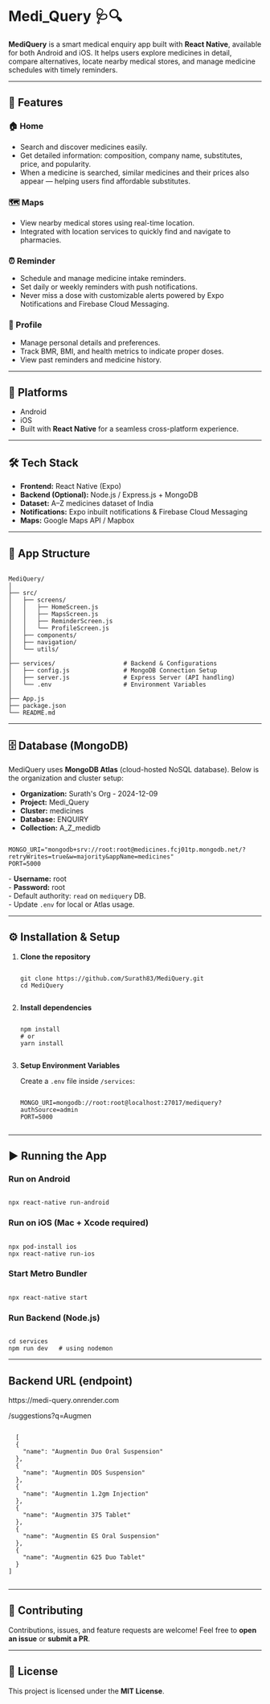 <!DOCTYPE html>
<html lang="en">
<head>
  <meta charset="UTF-8">
  <meta name="viewport" content="width=device-width, initial-scale=1.0">
</head>
<body>

<h1>Medi_Query 🩺🔍</h1>
<p>
  <strong>MediQuery</strong> is a smart medical enquiry app built with <strong>React Native</strong>, available for both Android and iOS.
  It helps users explore medicines in detail, compare alternatives, locate nearby medical stores, and manage medicine schedules with timely reminders.
</p>

<hr>

<h2>🚀 Features</h2>

<h3>🏠 Home</h3>
<ul>
  <li>Search and discover medicines easily.</li>
  <li>Get detailed information: composition, company name, substitutes, price, and popularity.</li>
  <li>When a medicine is searched, similar medicines and their prices also appear — helping users find affordable substitutes.</li>
</ul>

<h3>🗺️ Maps</h3>
<ul>
  <li>View nearby medical stores using real-time location.</li>
  <li>Integrated with location services to quickly find and navigate to pharmacies.</li>
</ul>

<h3>⏰ Reminder</h3>
<ul>
  <li>Schedule and manage medicine intake reminders.</li>
  <li>Set daily or weekly reminders with push notifications.</li>
  <li>Never miss a dose with customizable alerts powered by Expo Notifications and Firebase Cloud Messaging.</li>
</ul>

<h3>👤 Profile</h3>
<ul>
  <li>Manage personal details and preferences.</li>
  <li>Track BMR, BMI, and health metrics to indicate proper doses.</li>
  <li>View past reminders and medicine history.</li>
</ul>

<hr>

<h2>📱 Platforms</h2>
<ul>
  <li>Android</li>
  <li>iOS</li>
  <li>Built with <strong>React Native</strong> for a seamless cross-platform experience.</li>
</ul>

<hr>

<h2>🛠️ Tech Stack</h2>
<ul>
  <li><strong>Frontend:</strong> React Native (Expo)</li>
  <li><strong>Backend (Optional):</strong> Node.js / Express.js + MongoDB</li>
  <li><strong>Dataset:</strong> A–Z medicines dataset of India</li>
  <li><strong>Notifications:</strong> Expo inbuilt notifications & Firebase Cloud Messaging</li>
  <li><strong>Maps:</strong> Google Maps API / Mapbox</li>
</ul>

<hr>

<h2>📸 App Structure</h2>
<pre><code>
MediQuery/
│
├── src/
│   ├── screens/
│   │   ├── HomeScreen.js
│   │   ├── MapsScreen.js
│   │   ├── ReminderScreen.js
│   │   └── ProfileScreen.js
│   ├── components/
│   ├── navigation/
│   └── utils/
│
├── services/                   # Backend & Configurations
│   ├── config.js               # MongoDB Connection Setup
│   ├── server.js               # Express Server (API handling)
│   └── .env                    # Environment Variables
│
├── App.js
├── package.json
└── README.md
</code></pre>

<hr>

<h2>🗄️ Database (MongoDB)</h2>
<p>
  MediQuery uses <strong>MongoDB Atlas</strong> (cloud-hosted NoSQL database).  
  Below is the organization and cluster setup:
</p>

<ul>
  <li><strong>Organization:</strong> Surath's Org - 2024-12-09</li>
  <li><strong>Project:</strong> Medi_Query</li>
  <li><strong>Cluster:</strong> medicines</li>
  <li><strong>Database:</strong> ENQUIRY</li>
  <li><strong>Collection:</strong> A_Z_medidb</li>
</ul>

<pre><code>
MONGO_URI="mongodb+srv://root:root@medicines.fcj01tp.mongodb.net/?retryWrites=true&w=majority&appName=medicines"
PORT=5000
</code></pre>

<p>
  - <strong>Username:</strong> root <br>
  - <strong>Password:</strong> root <br>
  - Default authority: <code>read</code> on <code>mediquery</code> DB. <br>
  - Update <code>.env</code> for local or Atlas usage.
</p>

<hr>

<h2>⚙️ Installation & Setup</h2>
<ol>
  <li>
    <strong>Clone the repository</strong>
    <pre><code>
git clone https://github.com/Surath83/MediQuery.git
cd MediQuery
    </code></pre>
  </li>
  <li>
    <strong>Install dependencies</strong>
    <pre><code>
npm install
# or
yarn install
    </code></pre>
  </li>
  <li>
    <strong>Setup Environment Variables</strong>
    <p>Create a <code>.env</code> file inside <code>/services</code>:</p>
    <pre><code>
MONGO_URI=mongodb://root:root@localhost:27017/mediquery?authSource=admin
PORT=5000
    </code></pre>
  </li>
</ol>

<hr>

<h2>▶️ Running the App</h2>

<h3>Run on Android</h3>
<pre><code>
npx react-native run-android
</code></pre>

<h3>Run on iOS (Mac + Xcode required)</h3>
<pre><code>
npx pod-install ios
npx react-native run-ios
</code></pre>

<h3>Start Metro Bundler</h3>
<pre><code>
npx react-native start
</code></pre>

<h3>Run Backend (Node.js)</h3>
<pre><code>
cd services
npm run dev   # using nodemon
</code></pre>

<hr>

<h2>Backend URL (endpoint)</h2>
<p>
  <a src="https://medi-query.onrender.com">https://medi-query.onrender.com</a>
  <br />
  <p>/suggestions?q=Augmen</p>
  <pre><code>
  [
  {
    "name": "Augmentin Duo Oral Suspension"
  },
  {
    "name": "Augmentin DDS Suspension"
  },
  {
    "name": "Augmentin 1.2gm Injection"
  },
  {
    "name": "Augmentin 375 Tablet"
  },
  {
    "name": "Augmentin ES Oral Suspension"
  },
  {
    "name": "Augmentin 625 Duo Tablet"
  }
]
  </code></pre>
</p>

<hr>

<h2>🤝 Contributing</h2>
<p>
  Contributions, issues, and feature requests are welcome!  
  Feel free to <strong>open an issue</strong> or <strong>submit a PR</strong>.
</p>

<hr>

<h2>📄 License</h2>
<p>This project is licensed under the <strong>MIT License</strong>.</p>

</body>
</html>
